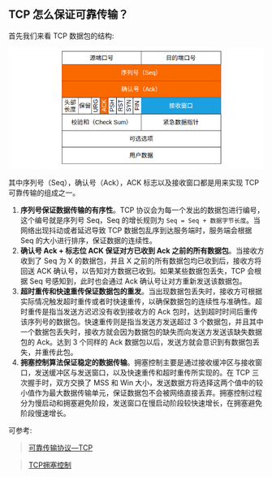 ## TCP 怎么保证可靠传输？

首先我们来看 TCP 数据包的结构:

![Alt text](../images/1620475785744.png)

其中序列号（Seq），确认号（Ack），ACK 标志以及接收窗口都是用来实现 TCP 可靠传输的组成之一。

1. **序列号保证数据传输的有序性**。TCP 协议会为每一个发出的数据包进行编号，这个编号就是序列号 Seq，Seq 的增长规则为 `Seq = Seq + 数据字节长度`。当网络出现抖动或者延迟导致 TCP 数据包乱序到达服务端时，服务端会根据 Seq 的大小进行排序，保证数据的连续性。
2. **确认号 Ack + 标志位 ACK 保证对方已收到 Ack 之前的所有数据包**。当接收方收到了 Seq 为 X 的数据包，并且 X 之前的所有数据包均已收到后，接收方将回送 ACK 确认号，以告知对方数据已收到。如果某些数据包丢失，TCP 会根据 Seq 号感知到，此时也会通过 Ack 确认号让对方重新发送该数据包。
3. **超时重传和快速重传保证数据包的重发**。当出现数据包丢失时，接收方可根据实际情况触发超时重传或者时快速重传，以确保数据包的连续性与准确性。超时重传是指当发送方迟迟没有收到接收方的 Ack 包时，达到超时时间后重传该序列号的数据包。快速重传则是指当发送方发送超过 3 个数据包，并且其中一个数据包丢失时，接收方就会因为数据包的缺失而向发送方发送该缺失数据包的 Ack。达到 3 个同样的 Ack 数据包以后，发送方就会意识到有数据包丢失，并重传此包。
4. **拥塞控制算法保证稳定的数据传输**。拥塞控制主要是通过接收缓冲区与接收窗口，发送缓冲区与发送窗口，以及快速重传和超时重传所实现的。在 TCP 三次握手时，双方交换了 MSS 和 Win 大小，发送数据方将选择这两个值中的较小值作为最大数据传输单元，保证数据包不会被网络直接丢弃。拥塞控制过程分为慢启动和拥塞避免阶段，发送窗口在慢启动阶段较快速增长，在拥塞避免阶段慢速增长。

可参考:

> [可靠传输协议—TCP](https://smartkeyerror.oss-cn-shenzhen.aliyuncs.com/Phyduck/linux-network/%E5%8F%AF%E9%9D%A0%E4%BC%A0%E8%BE%93%E5%8D%8F%E8%AE%AE%E2%80%94TCP.pdf)
  
> [TCP拥塞控制](https://smartkeyerror.oss-cn-shenzhen.aliyuncs.com/Phyduck/linux-network/TCP%E6%8B%A5%E5%A1%9E%E6%8E%A7%E5%88%B6.pdf)